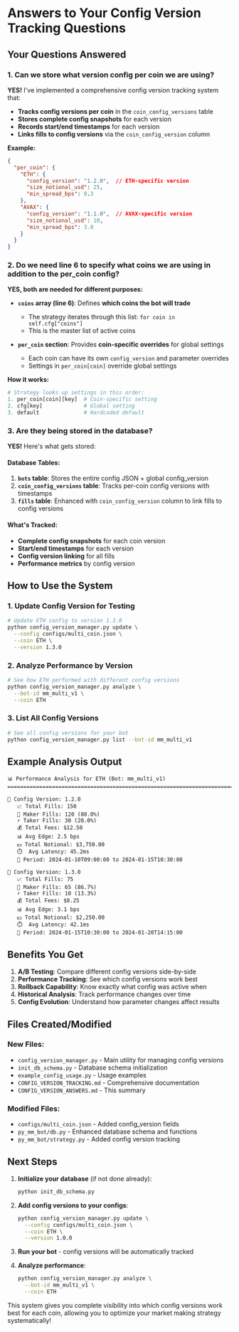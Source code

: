 # Answers to Your Config Version Tracking Questions

## Your Questions Answered

### 1. **Can we store what version config per coin we are using?**

**YES!** I've implemented a comprehensive config version tracking system that:

- **Tracks config versions per coin** in the `coin_config_versions` table
- **Stores complete config snapshots** for each version
- **Records start/end timestamps** for each version
- **Links fills to config versions** via the `coin_config_version` column

**Example:**
```json
{
  "per_coin": {
    "ETH": {
      "config_version": "1.2.0",  // ETH-specific version
      "size_notional_usd": 25,
      "min_spread_bps": 0.3
    },
    "AVAX": {
      "config_version": "1.1.0",  // AVAX-specific version
      "size_notional_usd": 10,
      "min_spread_bps": 3.0
    }
  }
}
```

### 2. **Do we need line 6 to specify what coins we are using in addition to the per_coin config?**

**YES, both are needed for different purposes:**

- **`coins` array (line 6)**: Defines **which coins the bot will trade**
  - The strategy iterates through this list: `for coin in self.cfg["coins"]`
  - This is the master list of active coins

- **`per_coin` section**: Provides **coin-specific overrides** for global settings
  - Each coin can have its own `config_version` and parameter overrides
  - Settings in `per_coin[coin]` override global settings

**How it works:**
```python
# Strategy looks up settings in this order:
1. per_coin[coin][key]  # Coin-specific setting
2. cfg[key]             # Global setting  
3. default              # Hardcoded default
```

### 3. **Are they being stored in the database?**

**YES!** Here's what gets stored:

#### Database Tables:
1. **`bots` table**: Stores the entire config JSON + global config_version
2. **`coin_config_versions` table**: Tracks per-coin config versions with timestamps
3. **`fills` table**: Enhanced with `coin_config_version` column to link fills to config versions

#### What's Tracked:
- **Complete config snapshots** for each coin version
- **Start/end timestamps** for each version
- **Config version linking** for all fills
- **Performance metrics** by config version

## How to Use the System

### 1. **Update Config Version for Testing**
```bash
# Update ETH config to version 1.3.0
python config_version_manager.py update \
  --config configs/multi_coin.json \
  --coin ETH \
  --version 1.3.0
```

### 2. **Analyze Performance by Version**
```bash
# See how ETH performed with different config versions
python config_version_manager.py analyze \
  --bot-id mm_multi_v1 \
  --coin ETH
```

### 3. **List All Config Versions**
```bash
# See all config versions for your bot
python config_version_manager.py list --bot-id mm_multi_v1
```

## Example Analysis Output

```
📊 Performance Analysis for ETH (Bot: mm_multi_v1)
================================================================================

🔧 Config Version: 1.2.0
   📈 Total Fills: 150
   🎯 Maker Fills: 120 (80.0%)
   ⚡ Taker Fills: 30 (20.0%)
   💰 Total Fees: $12.50
   📊 Avg Edge: 2.5 bps
   💵 Total Notional: $3,750.00
   ⏱️  Avg Latency: 45.2ms
   📅 Period: 2024-01-10T09:00:00 to 2024-01-15T10:30:00

🔧 Config Version: 1.3.0
   📈 Total Fills: 75
   🎯 Maker Fills: 65 (86.7%)
   ⚡ Taker Fills: 10 (13.3%)
   💰 Total Fees: $8.25
   📊 Avg Edge: 3.1 bps
   💵 Total Notional: $2,250.00
   ⏱️  Avg Latency: 42.1ms
   📅 Period: 2024-01-15T10:30:00 to 2024-01-20T14:15:00
```

## Benefits You Get

1. **A/B Testing**: Compare different config versions side-by-side
2. **Performance Tracking**: See which config versions work best
3. **Rollback Capability**: Know exactly what config was active when
4. **Historical Analysis**: Track performance changes over time
5. **Config Evolution**: Understand how parameter changes affect results

## Files Created/Modified

### New Files:
- `config_version_manager.py` - Main utility for managing config versions
- `init_db_schema.py` - Database schema initialization
- `example_config_usage.py` - Usage examples
- `CONFIG_VERSION_TRACKING.md` - Comprehensive documentation
- `CONFIG_VERSION_ANSWERS.md` - This summary

### Modified Files:
- `configs/multi_coin.json` - Added config_version fields
- `py_mm_bot/db.py` - Enhanced database schema and functions
- `py_mm_bot/strategy.py` - Added config version tracking

## Next Steps

1. **Initialize your database** (if not done already):
   ```bash
   python init_db_schema.py
   ```

2. **Add config versions to your configs**:
   ```bash
   python config_version_manager.py update \
     --config configs/multi_coin.json \
     --coin ETH \
     --version 1.0.0
   ```

3. **Run your bot** - config versions will be automatically tracked

4. **Analyze performance**:
   ```bash
   python config_version_manager.py analyze \
     --bot-id mm_multi_v1 \
     --coin ETH
   ```

This system gives you complete visibility into which config versions work best for each coin, allowing you to optimize your market making strategy systematically!
